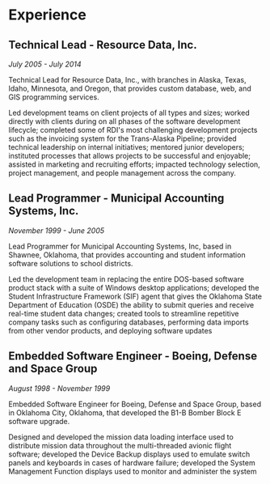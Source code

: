 # Experience

## Technical Lead - Resource Data, Inc.

_July 2005 - July 2014_

Technical Lead for Resource Data, Inc., with branches in Alaska, Texas, Idaho, Minnesota, and Oregon, that provides custom database, web, and GIS programming services.

Led development teams on client projects of all types and sizes; worked directly with clients during on all phases of the software development lifecycle; completed some of RDI's most challenging development projects such as the invoicing system for the Trans-Alaska Pipeline; provided technical leadership on internal initiatives; mentored junior developers; instituted processes that allows projects to be successful and enjoyable; assisted in marketing and recruiting efforts; impacted technology selection, project management, and people management across the company.

## Lead Programmer - Municipal Accounting Systems, Inc.

_November 1999 - June 2005_

Lead Programmer for Municipal Accounting Systems, Inc, based in Shawnee, Oklahoma, that provides accounting and student information software solutions to school districts.

Led the development team in replacing the entire DOS-based software product stack with a suite of Windows desktop applications; developed the Student Infrastructure Framework (SIF) agent that gives the Oklahoma State Department of Education (OSDE) the ability to submit queries and receive real-time student data changes; created tools to streamline repetitive company tasks such as configuring databases, performing data imports from other vendor products, and deploying software updates

## Embedded Software Engineer - Boeing, Defense and Space Group

_August 1998 - November 1999_

Embedded Software Engineer for Boeing, Defense and Space Group, based in Oklahoma City, Oklahoma, that developed the B1-B Bomber Block E software upgrade.

Designed and developed the mission data loading interface used to distribute mission data throughout the multi-threaded avionic flight software; developed the Device Backup displays used to emulate switch panels and keyboards in cases of hardware failure; developed the System Management Function displays used to monitor and administer the system
